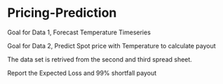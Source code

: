 # Pricing-Prediction
Goal for Data 1, Forecast Temperature Timeseries 

Goal for Data 2, Predict Spot price with Temperature to calculate payout

The data set is retrived from the second and third spread sheet.

Report the Expected Loss and 99% shortfall payout

